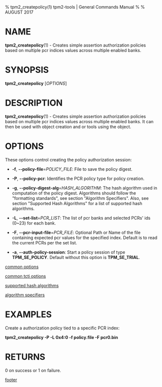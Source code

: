 % tpm2_createpolicy(1) tpm2-tools | General Commands Manual
%
% AUGUST 2017

# NAME

**tpm2_createpolicy**(1) - Creates simple assertion authorization policies based on
multiple pcr indices values across multiple enabled banks.

# SYNOPSIS

**tpm2_createpolicy** [*OPTIONS*]

# DESCRIPTION

**tpm2_createpolicy**(1) - Creates simple assertion authorization policies based on
multiple pcr indices values across multiple enabled banks. It can then be used with object creation and or tools using the object.

# OPTIONS

These options control creating the policy authorization session:

  * **-f**, **--policy-file**=_POLICY\_FILE_:
    File to save the policy digest.

  * **-P**, **--policy-pcr**:
    Identifies the PCR policy type for policy creation.

  * **-g**, **--policy-digest-alg**=_HASH\_ALGORITHM_:
    The hash algorithm used in computation of the policy digest. Algorithms
    should follow the "formatting standards", see section "Algorithm Specifiers".
    Also, see section "Supported Hash Algorithms" for a list of supported hash
    algorithms.

  * **-L**, **--set-list**=_PCR\_LIST_:
    The list of pcr banks and selected PCRs' ids (0~23) for each bank.

  * **-F**, **--pcr-input-file**=_PCR\_FILE_:
    Optional Path or Name of the file containing expected pcr values for the
    specified index. Default is to read the current PCRs per the set list.

  * **-a**, **--auth-policy-session**:
    Start a policy session of type **TPM_SE_POLICY**. Default without this option
    is **TPM_SE_TRIAL**.

[common options](common/options.md)

[common tcti options](common/tcti.md)

[supported hash algorithms](common/hash.md)

[algorithm specifiers](common/alg.md)

# EXAMPLES

Create a authorization policy tied to a specific PCR index:

**tpm2_createpolicy -P  -L 0x4:0 -f policy.file -F pcr0.bin**

# RETURNS

0 on success or 1 on failure.

[footer](common/footer.md)

